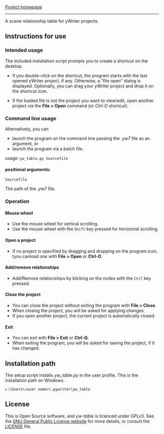 [Project homepage](https://peter88213.github.io/yw-table)

--- 

A scene relationship table for yWriter projects.

## Instructions for use

### Intended usage

The included installation script prompts you to create a shortcut on the desktop. 

- If you double-click on the shortcut, the program starts with the last opened yWriter project, if any. Otherwise, a "file open" dialog is displayed. Optionally, you can drag your yWriter 
   project and drop it on the shortcut icon.

- If the loaded file is not the project you want to view/edit, open another project via the 
   **File > Open** command (or *Ctrl-O* shortcut). 

### Command line usage

Alternatively, you can

- launch the program on the command line passing the *.yw7* file as an argument, or
- launch the program via a batch file.

usage: `yw_table.py Sourcefile`

#### positional arguments:

`Sourcefile` 

The path of the *.yw7* file.

### Operation

#### Mouse wheel

- Use the mouse wheel for vertical scrolling.
- Use the mouse wheel with the `Shift` key pressed for horizontal scrolling.    

#### Open a project

- If no project is specified by dragging and dropping on the program icon,
  tyou canload one with **File > Open** or **Ctrl-O**.

#### Add/remove relationships

- Add/Remove relationships by klicking on the nodes with the `Ctrl` key pressed.

#### Close the project

- You can close the project without exiting the program with **File > Close**.
- When closing the project, you will be asked for applying changes.
- If you open another project, the current project is automatically closed.

#### Exit 

- You can exit with **File > Exit** or **Ctrl-Q**.
- When exiting the program, you will be asked for saving the project, if it has changed.


## Installation path

The setup script installs *yw_table.py* in the user profile. This is the installation path on Windows: 

`c:\Users\<user name>\.pywriter\yw_table`

## License

This is Open Source software, and *yw-table* is licenced under GPLv3. See the
[GNU General Public License website](https://www.gnu.org/licenses/gpl-3.0.en.html) for more
details, or consult the [LICENSE](https://github.com/peter88213/novelyst_matrix/blob/main/LICENSE) file.
